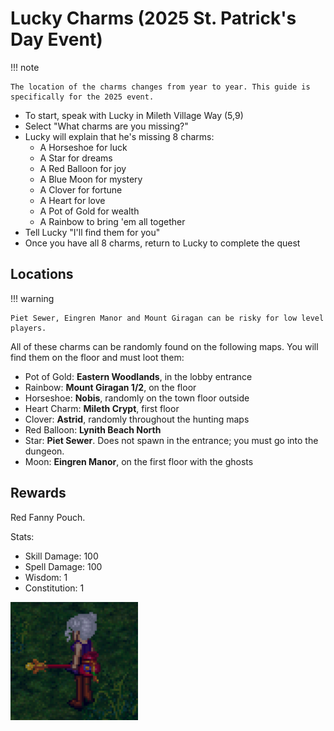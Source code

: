 # Lucky Charms (2025 St. Patrick's Day Event)

!!! note

    The location of the charms changes from year to year. This guide is specifically for the 2025 event.

- To start, speak with Lucky in Mileth Village Way (5,9)
- Select "What charms are you missing?"
- Lucky will explain that he's missing 8 charms:
    - A Horseshoe for luck
    - A Star for dreams
    - A Red Balloon for joy
    - A Blue Moon for mystery
    - A Clover for fortune
    - A Heart for love
    - A Pot of Gold for wealth
    - A Rainbow to bring 'em all together
- Tell Lucky "I'll find them for you"
- Once you have all 8 charms, return to Lucky to complete the quest

## Locations

!!! warning

    Piet Sewer, Eingren Manor and Mount Giragan can be risky for low level players.

All of these charms can be randomly found on the following maps. You will find them on the floor and must loot them:

- Pot of Gold: **Eastern Woodlands**, in the lobby entrance
- Rainbow: **Mount Giragan 1/2**, on the floor
- Horseshoe: **Nobis**, randomly on the town floor outside
- Heart Charm: **Mileth Crypt**, first floor
- Clover: **Astrid**, randomly throughout the hunting maps
- Red Balloon: **Lynith Beach North**
- Star: **Piet Sewer**. Does not spawn in the entrance; you must go into the dungeon.
- Moon: **Eingren Manor**, on the first floor with the ghosts

## Rewards

Red Fanny Pouch.

Stats:

- Skill Damage: 100
- Spell Damage: 100
- Wisdom: 1
- Constitution: 1

![Red Fanny Pouch](../assets/red_fanny_pouch.png)
